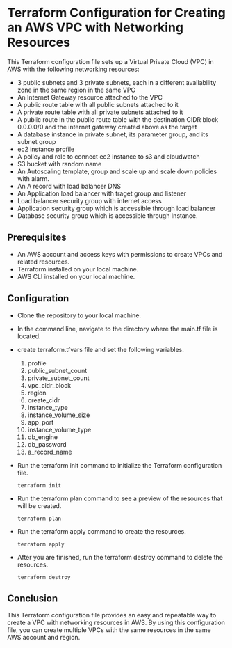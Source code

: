# Terraform Configuration for Creating an AWS VPC with Networking Resources

This Terraform configuration file sets up a Virtual Private Cloud (VPC) in AWS with the following networking resources:

- 3 public subnets and 3 private subnets, each in a different availability zone in the same region in the same VPC
- An Internet Gateway resource attached to the VPC
- A public route table with all public subnets attached to it
- A private route table with all private subnets attached to it
- A public route in the public route table with the destination CIDR block 0.0.0.0/0 and the internet gateway created above as the target
- A database instance in private subnet, its parameter group, and its subnet group
- ec2 instance profile
- A policy and role to connect ec2 instance to s3 and cloudwatch
- S3 bucket with random name
- An Autoscaling template, group and scale up and scale down policies with alarm.
- An A record with load balancer DNS
- An Application load balancer with traget group and listener
- Load balancer security group with internet access
- Application security group which is accessible through load balancer
- Database security group which is accessible through Instance.


## Prerequisites

- An AWS account and access keys with permissions to create VPCs and related resources.
- Terraform installed on your local machine.
- AWS CLI installed on your local machine.

## Configuration

- Clone the repository to your local machine.
- In the command line, navigate to the directory where the main.tf file is located.
- create terraform.tfvars file and set the following variables.
   1. profile
   2. public_subnet_count
   3. private_subnet_count
   4. vpc_cidr_block
   5. region
   6. create_cidr
   7. instance_type
   8. instance_volume_size
   9. app_port
   10. instance_volume_type
   11. db_engine
   12. db_password
   13. a_record_name
   
- Run the terraform init command to initialize the Terraform configuration file.

      terraform init
- Run the terraform plan command to see a preview of the resources that will be created.

      terraform plan
- Run the terraform apply command to create the resources.

      terraform apply
- After you are finished, run the terraform destroy command to delete the resources.

      terraform destroy

## Conclusion

This Terraform configuration file provides an easy and repeatable way to create a VPC with networking resources in AWS. By using this configuration file, you can create multiple VPCs with the same resources in the same AWS account and region.


